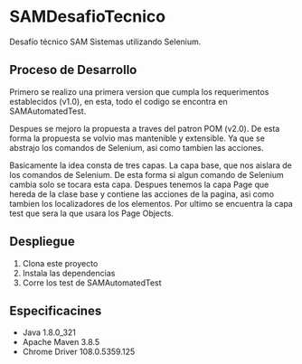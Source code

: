 # SAMDesafioTecnico
Desafío técnico SAM Sistemas utilizando Selenium. 


## Proceso de Desarrollo
Primero se realizo una primera version que cumpla los requerimentos establecidos (v1.0), en esta, todo el codigo 
se encontra en SAMAutomatedTest.

Despues se mejoro la propuesta a traves del patron POM (v2.0). De esta forma la propuesta se volvio mas mantenible 
y extensible. Ya que se abstrajo los comandos de Selenium, asi como tambien las acciones.

Basicamente la idea consta de tres capas. La capa base, que nos aislara de los comandos de Selenium. De esta forma 
si algun comando de Selenium cambia solo se tocara esta capa.
Despues tenemos la capa Page que hereda de la clase base y contiene las acciones de la pagina, asi como tambien los 
localizadores de los elementos.
Por ultimo se encuentra la capa test que sera la que usara los Page Objects.

## Despliegue
1. Clona este proyecto
2. Instala las dependencias
3. Corre los test de SAMAutomatedTest

## Especificacines
- Java 1.8.0_321
- Apache Maven 3.8.5
- Chrome Driver 108.0.5359.125
